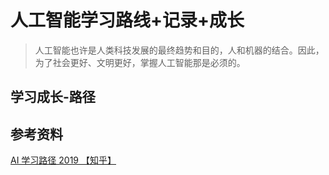 # 人工智能学习路线+记录+成长

> 人工智能也许是人类科技发展的最终趋势和目的，人和机器的结合。因此，为了社会更好、文明更好，掌握人工智能那是必须的。

## 学习成长-路径

## 参考资料
[AI 学习路径 2019 【知乎】](https://zhuanlan.zhihu.com/p/100392764)